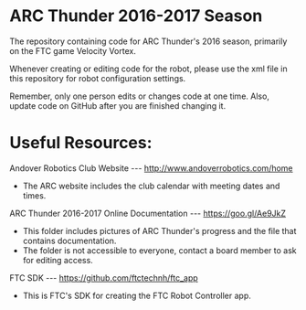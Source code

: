 # ARC Thunder 2016-2017 Season
The repository containing code for ARC Thunder's 2016 season, primarily on the FTC game Velocity Vortex.

Whenever creating or editing code for the robot, please use the xml file in this repository for robot configuration settings.

Remember, only one person edits or changes code at one time. Also, update code on GitHub after you are finished changing it.

# Useful Resources:
Andover Robotics Club Website --- http://www.andoverrobotics.com/home
  - The ARC website includes the club calendar with meeting dates and times.
  
ARC Thunder 2016-2017 Online Documentation --- https://goo.gl/Ae9JkZ
  - This folder includes pictures of ARC Thunder's progress and the file that contains documentation.
  - The folder is not accessible to everyone, contact a board member to ask for editing access.
  
FTC SDK --- https://github.com/ftctechnh/ftc_app
  - This is FTC's SDK for creating the FTC Robot Controller app. 


